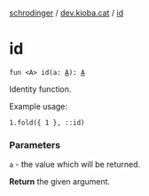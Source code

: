 [schrodinger](../index.md) / [dev.kioba.cat](index.md) / [id](./id.md)

# id

`fun <A> id(a: `[`A`](id.md#A)`): `[`A`](id.md#A)

Identity function.

Example usage:

```
1.fold({ 1 }, ::id)
```

### Parameters

`a` - the value which will be returned.

**Return**
the given argument.

